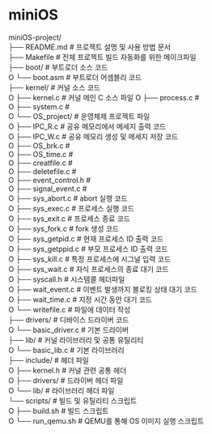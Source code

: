 # miniOS

miniOS-project/  
├── README.md               # 프로젝트 설명 및 사용 방법 문서  
├── Makefile                # 전체 프로젝트 빌드 자동화를 위한 메이크파일  
├── boot/                   # 부트로더 소스 코드  
O   └── boot.asm            # 부트로더 어셈블리 코드  
├── kernel/                 # 커널 소스 코드  
O   ├── kernel.c            # 커널 메인 C 소스 파일
O   ├── process.c           #   
O   ├── system.c            #   
O   └── OS_project/         # 운영체제 프로젝트 파일  
O       ├── IPC_R.c         # 공유 메모리에서 메세지 출력 코드  
O       ├── IPC_W.c         # 공유 메모리 생성 및 메세지 저장 코드  
O       ├── OS_brk.c        #   
O       ├── OS_time.c       #  
O       ├── creatfile.c     #  
O       ├── deletefile.c    #  
O       ├── event_control.h #  
O       ├── signal_event.c  #  
O       ├── sys_abort.c     # abort 실행 코드  
O       ├── sys_exec.c      # 프로세스 실행 코드  
O       ├── sys_exit.c      # 프로세스 종료 코드  
O       ├── sys_fork.c      # fork 생성 코드  
O       ├── sys_getpid.c    # 현재 프로세스 ID 출력 코드  
O       ├── sys_getppid.c   # 부모 프로세스 ID 출력 코드  
O       ├── sys_kill.c      # 특정 프로세스에 시그널 입력 코드    
O       ├── sys_wait.c      # 자식 프로세스의 종료 대기 코드    
O       ├── syscall.h       # 시스템콜 헤더파일  
O       ├── wait_event.c    # 이벤트 발생까지 블로킹 상태 대기 코드  
O       ├── wait_time.c     # 지정 시간 동안 대기 코드  
O       └── writefile.c     # 파일에 데이터 작성  
├── drivers/                # 디바이스 드라이버 코드  
O   └── basic_driver.c      # 기본 드라이버  
├── lib/                    # 커널 라이브러리 및 공통 유틸리티  
O   └── basic_lib.c         # 기본 라이브러리  
├── include/                # 헤더 파일  
O   ├── kernel.h            # 커널 관련 공통 헤더  
O   ├── drivers/            # 드라이버 헤더 파일  
O   └── lib/                # 라이브러리 헤더 파일  
└── scripts/                # 빌드 및 유틸리티 스크립트  
O   ├── build.sh            # 빌드 스크립트  
O   └── run_qemu.sh         # QEMU를 통해 OS 이미지 실행 스크립트  
